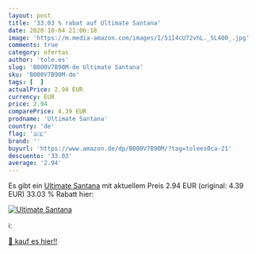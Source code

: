 ```yaml
---
layout: post
title: '33.03 % rabat auf Ultimate Santana'
date: 2020-10-04 21:06:18
image: 'https://m.media-amazon.com/images/I/51I4cU72vhL._SL400_.jpg'
comments: true
category: ofertas
author: 'tole.es'
slug: 'B000V7B90M-de Ultimate Santana'
sku: 'B000V7B90M-de'
tags: [  ]
actualPrice: 2.94 EUR
currency: EUR
price: 2.94
comparePrice: 4.39 EUR
prodname: 'Ultimate Santana'
country: 'de'
flag: '🇩🇪'
brand: ''
buyurl: 'https://www.amazon.de/dp/B000V7B90M/?tag=tolees0ca-21'
descuento: '33.03'
average: '2.94'
---
```


Es gibt ein [Ultimate Santana](https://www.amazon.de/dp/B000V7B90M/?tag=tolees0ca-21) mit aktuellem Preis 2.94 EUR (original: 4.39 EUR) 33.03 % Rabatt hier:

[![Ultimate Santana](https://m.media-amazon.com/images/I/51I4cU72vhL._SL400_.jpg)](https://www.amazon.de/dp/B000V7B90M/?tag=tolees0ca-21)

ℹ️:


[🛒 kauf es hier!!](https://www.amazon.de/dp/B000V7B90M/?tag=tolees0ca-21)

